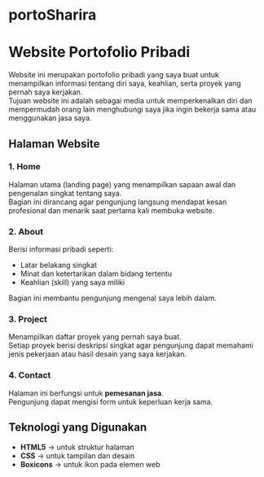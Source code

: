 # portoSharira

# Website Portofolio Pribadi

Website ini merupakan portofolio pribadi yang saya buat untuk menampilkan informasi tentang diri saya, keahlian, serta proyek yang pernah saya kerjakan.  
Tujuan website ini adalah sebagai media untuk memperkenalkan diri dan mempermudah orang lain menghubungi saya jika ingin bekerja sama atau menggunakan jasa saya.

## Halaman Website

### 1. **Home**
Halaman utama (landing page) yang menampilkan sapaan awal dan pengenalan singkat tentang saya.  
Bagian ini dirancang agar pengunjung langsung mendapat kesan profesional dan menarik saat pertama kali membuka website.

### 2. **About**
Berisi informasi pribadi seperti:
- Latar belakang singkat  
- Minat dan ketertarikan dalam bidang tertentu  
- Keahlian (skill) yang saya miliki  

Bagian ini membantu pengunjung mengenal saya lebih dalam.

### 3. **Project**
Menampilkan daftar proyek yang pernah saya buat.  
Setiap proyek berisi deskripsi singkat agar pengunjung dapat memahami jenis pekerjaan atau hasil desain yang saya kerjakan.

### 4. **Contact**
Halaman ini berfungsi untuk **pemesanan jasa**.  
Pengunjung dapat mengisi form untuk keperluan kerja sama.

## Teknologi yang Digunakan
- **HTML5** → untuk struktur halaman  
- **CSS** → untuk tampilan dan desain  
- **Boxicons** → untuk ikon pada elemen web  
